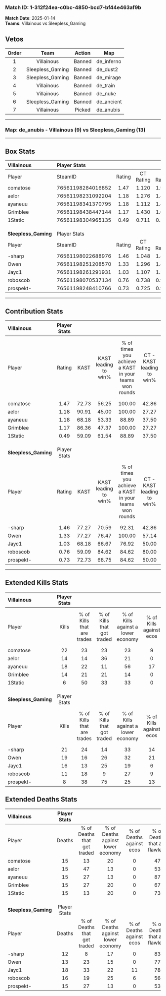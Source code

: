 ### Match ID: 1-312f24ea-c0bc-4850-bcd7-bf44e463af9b  
**Match Date**: 2025-01-14  
**Teams**: Villainous vs Sleepless_Gaming  

## Vetos  

| Order | Team | Action | Map |
| :---: | :--: | :----: | --- |
| 1 | Villainous | Banned | de_inferno |
| 2 | Sleepless_Gaming | Banned | de_dust2 |
| 3 | Sleepless_Gaming | Banned | de_mirage |
| 4 | Villainous | Banned | de_train |
| 5 | Villainous | Banned | de_nuke |
| 6 | Sleepless_Gaming | Banned | de_ancient |
| 7 | Villainous | Picked | de_anubis |

---  

### **Map**: de_anubis - Villainous (9) vs Sleepless_Gaming (13)  
---  

## Box Stats  

| **Villainous**       | Player Stats      |        |           |          |       |       |       |         |        |      |     |
| :- | :- | :-: | :-: | :-: | :-: | :-: | :-: | :-: | :-: | :-: | :-: |
| Player               | SteamID           | Rating | CT Rating | T Rating | KAST  |  ADR  | Kills | Assists | Deaths | K/D  | HS% |
| comatose             | 76561198284016852 |  1.47  |   1.120   |  1.991   | 72.73 | 112.3 |  22   |    3    |   15   | 1.47 | 50  |
| aelor                | 76561198231092204 |  1.18  |   1.276   |  1.457   | 90.91 | 76.7  |  14   |    6    |   15   | 0.93 | 42  |
| ayaneuu              | 76561198341370795 |  1.18  |   1.112   |  1.471   | 68.18 | 79.6  |  18   |    4    |   15   | 1.20 | 50  |
| Grimblee             | 76561198438447144 |  1.17  |   1.430   |  1.065   | 86.36 | 80.3  |  14   |    7    |   15   | 0.93 | 57  |
| 1Static              | 76561198304965135 |  0.49  |   0.711   |  0.330   | 59.09 | 32.8  |   6   |    4    |   15   | 0.40 | 100 |
|                      |                   |        |           |          |       |       |       |         |        |      |     |
|                      |                   |        |           |          |       |       |       |         |        |      |     |
|                      |                   |        |           |          |       |       |       |         |        |      |     |
| **Sleepless_Gaming** | Player Stats      |        |           |          |       |       |       |         |        |      |     |
| Player               | SteamID           | Rating | CT Rating | T Rating | KAST  |  ADR  | Kills | Assists | Deaths | K/D  | HS% |
| -sharp               | 76561198022688976 |  1.46  |   1.048   |  1.860   | 77.27 | 90.9  |  21   |    3    |   12   | 1.75 | 71  |
| Owen                 | 76561198251208570 |  1.33  |   1.296   |  1.453   | 77.27 | 79.1  |  19   |    5    |   13   | 1.46 | 31  |
| Jayc1                | 76561198261291931 |  1.03  |   1.107   |  1.226   | 68.18 | 78.9  |  16   |    5    |   18   | 0.89 | 31  |
| roboscob             | 76561198070537134 |  0.76  |   0.738   |  0.923   | 59.09 | 63.5  |  11   |    5    |   16   | 0.69 | 54  |
| prospekt-            | 76561198248410766 |  0.73  |   0.725   |  0.937   | 72.73 | 49.9  |   8   |    6    |   15   | 0.53 | 50  |
---  

## Contribution Stats  

| **Villainous**       | Player Stats |       |                      |                                                        |                           |                                                             |                          |                                                            |
| :- | :-: | :-: | :-: | :-: | :-: | :-: | :-: | :-: |
| Player               |    Rating    | KAST  | KAST leading to win% | % of times you achieve a KAST in your teams won rounds | CT - KAST leading to win% | CT - % of times you achieve a KAST in your teams won rounds | T - KAST leading to win% | T - % of times you achieve a KAST in your teams won rounds |
| comatose             |     1.47     | 72.73 |        56.25         |                         100.00                         |           42.86           |                           100.00                            |          66.67           |                           100.00                           |
| aelor                |     1.18     | 90.91 |        45.00         |                         100.00                         |           27.27           |                           100.00                            |          66.67           |                           100.00                           |
| ayaneuu              |     1.18     | 68.18 |        53.33         |                         88.89                          |           37.50           |                           100.00                            |          71.43           |                           83.33                            |
| Grimblee             |     1.17     | 86.36 |        47.37         |                         100.00                         |           27.27           |                           100.00                            |          75.00           |                           100.00                           |
| 1Static              |     0.49     | 59.09 |        61.54         |                         88.89                          |           37.50           |                           100.00                            |          100.00          |                           83.33                            |
|                      |              |       |                      |                                                        |                           |                                                             |                          |                                                            |
|                      |              |       |                      |                                                        |                           |                                                             |                          |                                                            |
|                      |              |       |                      |                                                        |                           |                                                             |                          |                                                            |
| **Sleepless_Gaming** | Player Stats |       |                      |                                                        |                           |                                                             |                          |                                                            |
| Player               |    Rating    | KAST  | KAST leading to win% | % of times you achieve a KAST in your teams won rounds | CT - KAST leading to win% | CT - % of times you achieve a KAST in your teams won rounds | T - KAST leading to win% | T - % of times you achieve a KAST in your teams won rounds |
| -sharp               |     1.46     | 77.27 |        70.59         |                         92.31                          |           42.86           |                            75.00                            |          90.00           |                           100.00                           |
| Owen                 |     1.33     | 77.27 |        76.47         |                         100.00                         |           57.14           |                           100.00                            |          90.00           |                           100.00                           |
| Jayc1                |     1.03     | 68.18 |        66.67         |                         76.92                          |           50.00           |                            75.00                            |          77.78           |                           77.78                            |
| roboscob             |     0.76     | 59.09 |        84.62         |                         84.62                          |           80.00           |                           100.00                            |          87.50           |                           77.78                            |
| prospekt-            |     0.73     | 72.73 |        68.75         |                         84.62                          |           50.00           |                            75.00                            |          80.00           |                           88.89                            |
---  

## Extended Kills Stats  

| **Villainous**       | Player Stats |                            |                            |                                    |                         |                              |                                 |                                       |                    |           |
| :- | :-: | :-: | :-: | :-: | :-: | :-: | :-: | :-: | :-: | :-: |
| Player               |    Kills     | % of Kills that are trades | % of Kills that got traded | % of Kills against a lower economy | % of Kills against ecos | % of Kills that are flawless | % of Kills that are close duels | % of Kills that are assisted by flash | Pistol Round Kills | AWP Kills |
| comatose             |      22      |             23             |             23             |                 23                 |            9            |              82              |                5                |                   0                   |         0          |     1     |
| aelor                |      14      |             14             |             36             |                 21                 |            0            |              64              |                0                |                   0                   |         0          |     4     |
| ayaneuu              |      18      |             22             |             11             |                 56                 |           17            |              56              |                6                |                   0                   |         4          |     1     |
| Grimblee             |      14      |             21             |             21             |                 14                 |            0            |              64              |                0                |                   0                   |         0          |     1     |
| 1Static              |      6       |             50             |             33             |                 33                 |            0            |              67              |                0                |                   0                   |         0          |     1     |
|                      |              |                            |                            |                                    |                         |                              |                                 |                                       |                    |           |
|                      |              |                            |                            |                                    |                         |                              |                                 |                                       |                    |           |
|                      |              |                            |                            |                                    |                         |                              |                                 |                                       |                    |           |
| **Sleepless_Gaming** | Player Stats |                            |                            |                                    |                         |                              |                                 |                                       |                    |           |
| Player               |    Kills     | % of Kills that are trades | % of Kills that got traded | % of Kills against a lower economy | % of Kills against ecos | % of Kills that are flawless | % of Kills that are close duels | % of Kills that are assisted by flash | Pistol Round Kills | AWP Kills |
| -sharp               |      21      |             24             |             14             |                 33                 |           14            |              57              |                0                |                  14                   |         0          |     4     |
| Owen                 |      19      |             16             |             26             |                 32                 |           21            |              74              |                5                |                   0                   |         1          |     1     |
| Jayc1                |      16      |             13             |             25             |                 19                 |            6            |              81              |                6                |                   0                   |         8          |     1     |
| roboscob             |      11      |             18             |             9              |                 27                 |            9            |              73              |                0                |                   0                   |         1          |     2     |
| prospekt-            |      8       |             38             |             75             |                 25                 |           13            |              25              |               13                |                   0                   |         0          |     2     |
## Extended Deaths Stats  

| **Villainous**       | Player Stats |                             |                                   |                          |                               |                            |                           |               |
| :- | :-: | :-: | :-: | :-: | :-: | :-: | :-: | :-: |
| Player               |    Deaths    | % of Deaths that get traded | % of Deaths against lower economy | % of Deaths against ecos | % of Deaths that are flawless | % of Deaths that are close | % of Deaths while blinded | Deaths to AWP |
| comatose             |      15      |             13              |                20                 |            0             |              47               |             13             |            13             |       1       |
| aelor                |      15      |             47              |                13                 |            0             |              53               |             7              |             0             |       2       |
| ayaneuu              |      15      |             27              |                13                 |            0             |              87               |             0              |             0             |       3       |
| Grimblee             |      15      |             27              |                20                 |            0             |              67               |             0              |             7             |       1       |
| 1Static              |      15      |             13              |                20                 |            0             |              73               |             0              |             0             |       3       |
|                      |              |                             |                                   |                          |                               |                            |                           |               |
|                      |              |                             |                                   |                          |                               |                            |                           |               |
|                      |              |                             |                                   |                          |                               |                            |                           |               |
| **Sleepless_Gaming** | Player Stats |                             |                                   |                          |                               |                            |                           |               |
| Player               |    Deaths    | % of Deaths that get traded | % of Deaths against lower economy | % of Deaths against ecos | % of Deaths that are flawless | % of Deaths that are close | % of Deaths while blinded | Deaths to AWP |
| -sharp               |      12      |              8              |                17                 |            0             |              83               |             0              |             0             |       1       |
| Owen                 |      13      |             23              |                15                 |            0             |              77               |             0              |             0             |       2       |
| Jayc1                |      18      |             33              |                22                 |            11            |              78               |             0              |             0             |       1       |
| roboscob             |      16      |             19              |                25                 |            6             |              56               |             13             |             0             |       0       |
| prospekt-            |      15      |             27              |                13                 |            0             |              53               |             0              |             0             |       0       |
